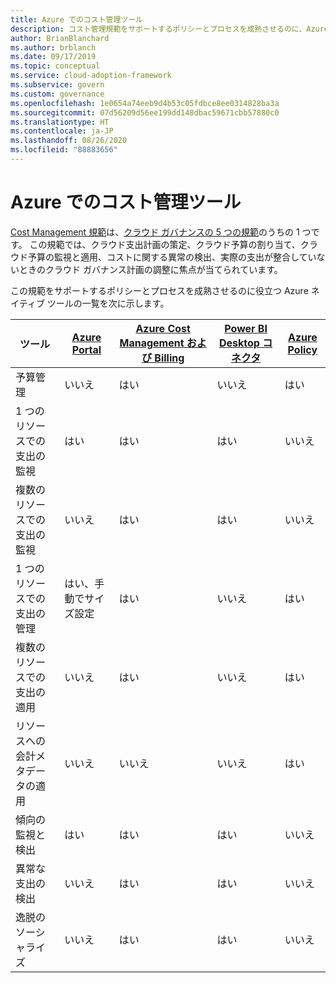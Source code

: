 ```yaml
---
title: Azure でのコスト管理ツール
description: コスト管理規範をサポートするポリシーとプロセスを成熟させるのに、Azure ネイティブ ツールがどのように役立つかをご紹介します。
author: BrianBlanchard
ms.author: brblanch
ms.date: 09/17/2019
ms.topic: conceptual
ms.service: cloud-adoption-framework
ms.subservice: govern
ms.custom: governance
ms.openlocfilehash: 1e0654a74eeb9d4b53c05fdbce8ee0314828ba3a
ms.sourcegitcommit: 07d56209d56ee199dd148dbac59671cbb57880c0
ms.translationtype: HT
ms.contentlocale: ja-JP
ms.lasthandoff: 08/26/2020
ms.locfileid: "88883656"
---
```

# <a name="cost-management-tools-in-azure"></a>Azure でのコスト管理ツール

[Cost Management 規範](./index.md)は、[クラウド ガバナンスの 5 つの規範](../governance-disciplines.md)のうちの 1 つです。 この規範では、クラウド支出計画の策定、クラウド予算の割り当て、クラウド予算の監視と適用、コストに関する異常の検出、実際の支出が整合していないときのクラウド ガバナンス計画の調整に焦点が当てられています。

この規範をサポートするポリシーとプロセスを成熟させるのに役立つ Azure ネイティブ ツールの一覧を次に示します。

<!-- TODO: Content packs are deprecated. -->

| ツール | [Azure Portal](https://azure.microsoft.com/features/azure-portal)  | [Azure Cost Management および Billing](/azure/cost-management-billing/cost-management-billing-overview)  | [Power BI Desktop コネクタ](/power-bi/connect-data/desktop-connect-azure-cost-management) | [Azure Policy](/azure/governance/policy/overview) |
|---------|---------|---------|---------|---------|
| 予算管理     | いいえ         | はい         | いいえ         | はい         |
| 1 つのリソースでの支出の監視    | はい         | はい         | はい         | いいえ         |
| 複数のリソースでの支出の監視    | いいえ         | はい        | はい         | いいえ         |
| 1 つのリソースでの支出の管理     | はい、手動でサイズ設定         | はい         | いいえ         | はい         |
| 複数のリソースでの支出の適用    | いいえ         | はい         | いいえ         | はい         |
| リソースへの会計メタデータの適用    | いいえ         | いいえ         | いいえ         | はい         |
| 傾向の監視と検出     | はい          | はい        | はい         | いいえ         |
| 異常な支出の検出     | いいえ         | はい        | はい         | いいえ        |
| 逸脱のソーシャライズ     | いいえ        | はい        | はい        | いいえ        |
